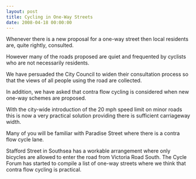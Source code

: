 ```yaml
---
layout: post
title: Cycling in One-Way Streets
date: 2008-04-18 00:00:00
---
```


Whenever there is a new proposal for a one-way street then local residents are, quite rightly, consulted.

However many of the roads proposed are quiet and frequented by cyclists who are not necessarily residents.

We have persuaded the City Council to widen their consultation process so that the views of all people using the road are collected.

In addition, we have asked that contra flow cycling is considered when new one-way schemes are proposed.

With the city-wide introduction of the 20 mph speed limit on minor roads this is now a very practical solution providing there is sufficient carriageway width.

Many of you will be familiar with Paradise Street where there is a contra flow cycle lane.

Stafford Street in Southsea has a workable arrangement where only bicycles are allowed to enter the road from Victoria Road South. The Cycle Forum has started to compile a list of one-way streets where we think that contra flow cycling is practical.
